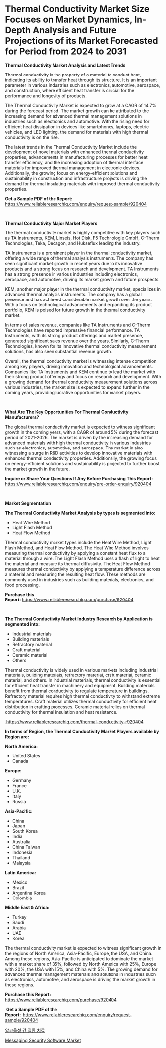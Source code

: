 <p><h1>Thermal Conductivity Market Size Focuses on Market Dynamics, In-Depth Analysis and Future Projections of its Market Forecasted for Period from 2024 to 2031</h1></p><p><strong>Thermal Conductivity Market Analysis and Latest Trends</strong></p>
<p><p>Thermal conductivity is the property of a material to conduct heat, indicating its ability to transfer heat through its structure. It is an important parameter in various industries such as electronics, automotive, aerospace, and construction, where efficient heat transfer is crucial for the performance and longevity of products.</p><p>The Thermal Conductivity Market is expected to grow at a CAGR of 14.7% during the forecast period. The market growth can be attributed to the increasing demand for advanced thermal management solutions in industries such as electronics and automotive. With the rising need for efficient heat dissipation in devices like smartphones, laptops, electric vehicles, and LED lighting, the demand for materials with high thermal conductivity is on the rise.</p><p>The latest trends in the Thermal Conductivity Market include the development of novel materials with enhanced thermal conductivity properties, advancements in manufacturing processes for better heat transfer efficiency, and the increasing adoption of thermal interface materials for improved thermal management in electronic devices. Additionally, the growing focus on energy-efficient solutions and sustainability in construction and infrastructure projects is driving the demand for thermal insulating materials with improved thermal conductivity properties.</p></p>
<p><strong>Get a Sample PDF of the Report:&nbsp;</strong> <a href="https://www.reliableresearchiq.com/enquiry/request-sample/920404">https://www.reliableresearchiq.com/enquiry/request-sample/920404</a></p>
<p>&nbsp;</p>
<p><strong>Thermal Conductivity Major Market Players</strong></p>
<p><p>The thermal conductivity market is highly competitive with key players such as TA Instruments, KEM, Linseis, Hot Disk, F5 Technologie GmbH, C-Therm Technologies, Teka, Decagon, and Hukseflux leading the industry. </p><p>TA Instruments is a prominent player in the thermal conductivity market, offering a wide range of thermal analysis instruments. The company has seen significant market growth in recent years due to its innovative products and a strong focus on research and development. TA Instruments has a strong presence in various industries including electronics, aerospace, and automotive, driving its market growth and future prospects.</p><p>KEM, another major player in the thermal conductivity market, specializes in advanced thermal analysis instruments. The company has a global presence and has achieved considerable market growth over the years. With a focus on technological advancements and expanding its product portfolio, KEM is poised for future growth in the thermal conductivity market.</p><p>In terms of sales revenue, companies like TA Instruments and C-Therm Technologies have reported impressive financial performance. TA Instruments, with its strong product offerings and market presence, generated significant sales revenue over the years. Similarly, C-Therm Technologies, known for its innovative thermal conductivity measurement solutions, has also seen substantial revenue growth.</p><p>Overall, the thermal conductivity market is witnessing intense competition among key players, driving innovation and technological advancements. Companies like TA Instruments and KEM continue to lead the market with their strong product offerings and focus on research and development. With a growing demand for thermal conductivity measurement solutions across various industries, the market size is expected to expand further in the coming years, providing lucrative opportunities for market players.</p></p>
<p>&nbsp;</p>
<p><strong>What Are The Key Opportunities For Thermal Conductivity Manufacturers?</strong></p>
<p><p>The global thermal conductivity market is expected to witness significant growth in the coming years, with a CAGR of around 5% during the forecast period of 2021-2026. The market is driven by the increasing demand for advanced materials with high thermal conductivity in various industries such as electronics, automotive, and aerospace. The market is also witnessing a surge in R&D activities to develop innovative materials with enhanced thermal conductivity properties. Additionally, the growing focus on energy-efficient solutions and sustainability is projected to further boost the market growth in the future.</p></p>
<p><strong>Inquire or Share Your Questions If Any Before Purchasing This Report:</strong> <a href="https://www.reliableresearchiq.com/enquiry/pre-order-enquiry/920404">https://www.reliableresearchiq.com/enquiry/pre-order-enquiry/920404</a></p>
<p>&nbsp;</p>
<p><strong>Market Segmentation</strong></p>
<p><strong>The Thermal Conductivity Market Analysis by types is segmented into:</strong></p>
<p><ul><li>Heat Wire Method</li><li>Light Flash Method</li><li>Heat Flow Method</li></ul></p>
<p><p>Thermal conductivity market types include the Heat Wire Method, Light Flash Method, and Heat Flow Method. The Heat Wire Method involves measuring thermal conductivity by applying a constant heat flux to a material through a wire. The Light Flash Method uses a flash of light to heat the material and measure its thermal diffusivity. The Heat Flow Method measures thermal conductivity by applying a temperature difference across a material and measuring the resulting heat flow. These methods are commonly used in industries such as building materials, electronics, and food processing.</p></p>
<p><strong>Purchase this Report:&nbsp;</strong><a href="https://www.reliableresearchiq.com/purchase/920404">https://www.reliableresearchiq.com/purchase/920404</a></p>
<p>&nbsp;</p>
<p><strong>The Thermal Conductivity Market Industry Research by Application is segmented into:</strong></p>
<p><ul><li>Industrial materials</li><li>Building materials</li><li>Refractory material</li><li>Craft material</li><li>Ceramic material</li><li>Others</li></ul></p>
<p><p>Thermal conductivity is widely used in various markets including industrial materials, building materials, refractory material, craft material, ceramic material, and others. In industrial materials, thermal conductivity is essential for efficient heat transfer in machinery and equipment. Building materials benefit from thermal conductivity to regulate temperature in buildings. Refractory material requires high thermal conductivity to withstand extreme temperatures. Craft material utilizes thermal conductivity for efficient heat distribution in crafting processes. Ceramic material relies on thermal conductivity for thermal insulation and heat resistance.</p></p>
<p><a href="https://www.reliableresearchiq.com/thermal-conductivity-r920404">&nbsp;https://www.reliableresearchiq.com/thermal-conductivity-r920404</a></p>
<p><strong>In terms of Region, the Thermal Conductivity Market Players available by Region are:</strong></p>
<p>
    <p> <strong> North America: </strong>
        <ul>
            <li>United States</li>
            <li>Canada</li>
        </ul>
        </p> 
    <p> <strong> Europe: </strong>
        <ul>
            <li>Germany</li>
            <li>France</li>
            <li>U.K.</li>
            <li>Italy</li>
            <li>Russia</li>
        </ul>
        </p> 
    <p> <strong> Asia-Pacific: </strong>
        <ul>
            <li>China</li>
            <li>Japan</li>
            <li>South Korea</li>
            <li>India</li>
            <li>Australia</li>
            <li>China Taiwan</li>
            <li>Indonesia</li>
            <li>Thailand</li>
            <li>Malaysia</li>
        </ul>
        </p> 
    <p> <strong> Latin America: </strong>
        <ul>
            <li>Mexico</li>
            <li>Brazil</li>
            <li>Argentina Korea</li>
            <li>Colombia</li>
        </ul>
        </p> 
    <p> <strong> Middle East & Africa: </strong>
        <ul>
            <li>Turkey</li>
            <li>Saudi</li>
            <li>Arabia</li>
            <li>UAE</li>
            <li>Korea</li>
        </ul>
    </p>
    </p>
<p><p>The thermal conductivity market is expected to witness significant growth in the regions of North America, Asia-Pacific, Europe, the USA, and China. Among these regions, Asia-Pacific is anticipated to dominate the market with a market share of 35%, followed by North America with 25%, Europe with 20%, the USA with 15%, and China with 5%. The growing demand for advanced thermal management materials and solutions in industries such as electronics, automotive, and aerospace is driving the market growth in these regions.</p></p>
<p><strong>Purchase this Report: </strong><a href="https://www.reliableresearchiq.com/purchase/920404">https://www.reliableresearchiq.com/purchase/920404</a></p>
<p>&nbsp;<strong>Get a Sample PDF of the Report:&nbsp;&nbsp;</strong><a href="https://www.reliableresearchiq.com/enquiry/request-sample/920404">https://www.reliableresearchiq.com/enquiry/request-sample/920404</a></p>
<p><strong></strong></p>
<p><p><a href="https://github.com/mpodehpw07370073/Market-Research-Report-List-3/blob/main/411988080595.md">알코올성 간 질환 치료</a></p><p><a href="https://github.com/goodweq44/Market-Research-Report-List-1/blob/main/messaging-security-software-market.md">Messaging Security Software Market</a></p></p>